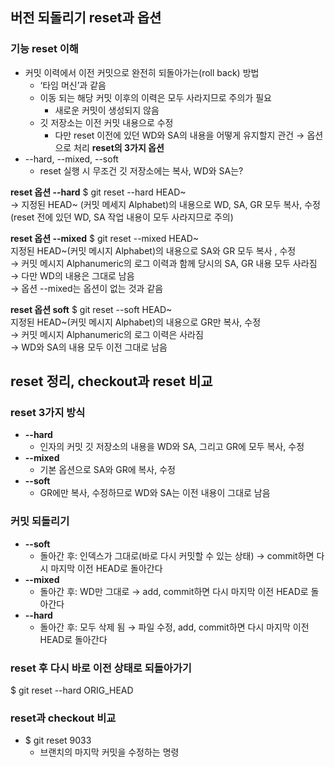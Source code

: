 ## 버전 되돌리기 reset과 옵션

### 기능 reset 이해
- 커밋 이력에서 이전 커밋으로 완전히 되돌아가는(roll back) 방법
    - ‘타임 머신’과 같음
    - 이동 되는 해당 커밋 이후의 이력은 모두 사라지므로 주의가 필요
        - 새로운 커밋이 생성되지 않음
    - 깃 저장소는 이전 커밋 내용으로 수정
        - 다만 reset 이전에 있던 WD와 SA의 내용을 어떻게 유지할지 관건
            → 옵션으로 처리
**reset의 3가지 옵션**
- --hard, --mixed, --soft
    - reset 실행 시 무조건 깃 저장소에는 복사, WD와 SA는?

**reset 옵션 --hard**
$ git reset --hard HEAD~<br>
→ 지정된 HEAD~ (커밋 메세지 Alphabet)의 내용으로 WD, SA, GR 모두 복사, 수정 <br>
  (reset 전에 있던 WD, SA 작업 내용이 모두 사라지므로 주의)<br>

**reset 옵션 --mixed**
$ git reset --mixed HEAD~<br>
지정된 HEAD~(커밋 메시지 Alphabet)의 내용으로 SA와 GR 모두 복사 , 수정<br>
→ 커밋 메시지 Alphanumeric의 로그 이력과 함께 당시의 SA, GR 내용 모두 사라짐<br> 
→ 다만 WD의 내용은 그대로 남음 <br>
→ 옵션 --mixed는 옵션이 없는 것과 같음<br>

**reset 옵션 soft**
$ git reset --soft HEAD~<br>
지정된 HEAD~(커밋 메시지 Alphabet)의 내용으로 GR만 복사, 수정<br>
→ 커밋 메시지 Alphanumeric의 로그 이력은 사라짐<br>
→ WD와 SA의 내용 모두 이전 그대로 남음<br>

## reset 정리, checkout과 reset 비교

### reset 3가지 방식
- **--hard**
    - 인자의 커밋 깃 저장소의 내용을 WD와 SA, 그리고 GR에 모두 복사, 수정
- **--mixed**
    - 기본 옵션으로 SA와 GR에 복사, 수정
- **--soft**
    - GR에만 복사, 수정하므로 WD와 SA는 이전 내용이 그대로 남음

### 커밋 되돌리기

- **--soft**
    - 돌아간 후: 인덱스가 그대로(바로 다시 커밋할 수 있는 상태)
        → commit하면 다시 마지막 이전 HEAD로 돌아간다
- **--mixed**
    - 돌아간 후: WD만 그대로
        → add, commit하면 다시 마지막 이전 HEAD로 돌아간다
- **--hard**
    - 돌아간 후: 모두 삭제 됨
        → 파일 수정, add, commit하면 다시 마지막 이전 HEAD로 돌아간다

### reset 후 다시 바로 이전 상태로 되돌아가기
$ git reset --hard ORIG_HEAD

### reset과 checkout 비교
- $ git reset 9033
    - 브랜치의 마지막 커밋을 수정하는 명령
